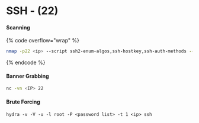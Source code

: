 # SSH - (22)

#### Scanning

{% code overflow="wrap" %}
```bash
nmap -p22 <ip> --script ssh2-enum-algos,ssh-hostkey,ssh-auth-methods --script-args ssh_hostkey=full,ssh.user=root
```
{% endcode %}

#### Banner Grabbing

```bash
nc -vn <IP> 22        
```

#### Brute Forcing

```
hydra -v -V -u -l root -P <password list> -t 1 <ip> ssh
```







